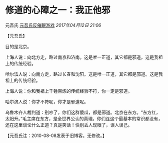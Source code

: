 # 修道的心障之一：我正他邪

元吾氏 [元吾氏反催眠游戏](javascript:void(0);) *2017年04月12日 21:06*

【元吾氏】



目的是北京。



上海人说：向北方走，路过南京和济南。这是唯一正道，其它都是邪道。这是我祖上的传统经验。



哈尔滨人说：向南方走，路过长春和沈阳。这是唯一正道，其它都是邪道。这是我祖上的传统经验。



上海人说：你和我祖上千锤百炼的传统经验不符，你一定是邪道。



哈尔滨人说：你才不符呢，你才是邪道呢。



乌鲁木齐人裁判道：别吵了，你们这群傻瓜，都是邪道。北京在东方。“东方红，太阳升。”毛主席在东方，是全世界公认的真理。你们连这个最基本的常识都没有，还在这里谈论什么正道？真是笑话！快别丢人现眼了，误人误己。



【元吾氏注：2010-08-08发表于旧博客。无修改。】